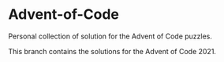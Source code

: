 # Advent-of-Code
 Personal collection of solution for the Advent of Code puzzles.

 This branch contains the solutions for the Advent of Code 2021.

